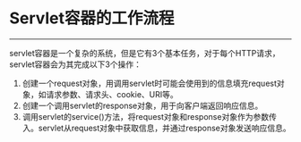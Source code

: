 # Servlet容器的工作流程

---

servlet容器是一个复杂的系统，但是它有3个基本任务，对于每个HTTP请求，servlet容器会为其完成以下3个操作：

1. 创建一个request对象，用调用servlet时可能会使用到的信息填充request对象，如请求参数、请求头、cookie、URI等。
2. 创建一个调用servlet的response对象，用于向客户端返回响应信息。
3. 调用servlet的service()方法，将request对象和response对象作为参数传入。servlet从request对象中获取信息，并通过response对象发送响应信息。